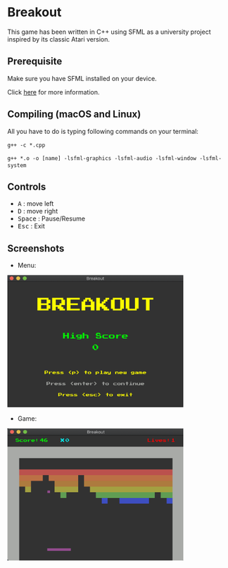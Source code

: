 # Breakout

This game has been written in C++ using SFML as a university project inspired by its classic Atari version.

## Prerequisite
Make sure you have SFML installed on your device.

Click [here](https://www.sfml-dev.org/tutorials/2.5/ "SFML Tutorial") for more information.

## Compiling (macOS and Linux)
All you have to do is typing following commands on your terminal:

```
g++ -c *.cpp
```
```
g++ *.o -o [name] -lsfml-graphics -lsfml-audio -lsfml-window -lsfml-system
```

## Controls

* <kbd>A</kbd> : move left
* <kbd>D</kbd> : move right
* <kbd>Space</kbd> : Pause/Resume
* <kbd>Esc</kbd> : Exit

## Screenshots
* Menu:

<img src="ScreenShots/MenuScreenShot.png" alt="Menu" width="400" height="300"/>

* Game:

<img src="ScreenShots/GameScreenShot.png" alt="Menu" width="400" height="300"/>
